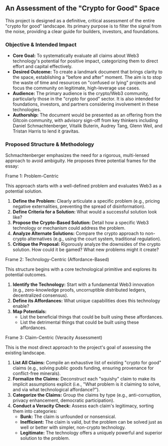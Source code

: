 ## **An Assessment of the "Crypto for Good" Space**

This project is designed as a definitive, critical assessment of the entire "crypto for good" landscape. Its primary purpose is to filter the signal from the noise, providing a clear guide for builders, investors, and foundations.

### **Objective & Intended Impact**

* **Core Goal:** To systematically evaluate all claims about Web3 technology's potential for positive impact, categorizing them to direct effort and capital effectively.  
* **Desired Outcome:** To create a landmark document that brings clarity to the space, establishing a "before and after" moment. The aim is to stop the waste of time and resources on "confused or lying" projects and focus the community on legitimate, high-leverage use cases.  
* **Audience:** The primary audience is the crypto/Web3 community, particularly those in the "crypto for good" sector. It is also intended for foundations, investors, and partners considering involvement in these technologies.  
* **Authorship:** The document would be presented as an offering from the Gitcoin community, with advisory sign-off from key thinkers including Daniel Schmachtenberger, Vitalik Buterin, Audrey Tang, Glenn Weil, and Tristan Harris to lend it gravitas.

### **Proposed Structure & Methodology**

Schmachtenberger emphasizes the need for a rigorous, multi-lensed approach to avoid ambiguity. He proposes three potential frames for the essay:

Frame 1: Problem-Centric

This approach starts with a well-defined problem and evaluates Web3 as a potential solution.

1. **Define the Problem:** Clearly articulate a specific problem (e.g., pricing negative externalities, preventing the spread of disinformation).  
2. **Define Criteria for a Solution:** What would a successful solution look like?  
3. **Propose the Crypto-Based Solution:** Detail how a specific Web3 technology or mechanism could address the problem.  
4. **Analyze Alternate Solutions:** Compare the crypto approach to non-crypto alternatives (e.g., using the court system, traditional regulation).  
5. **Critique the Proposal:** Rigorously analyze the downsides of the crypto solution. How could it be gamed? What new problems might it create?

Frame 2: Technology-Centric (Affordance-Based)

This structure begins with a core technological primitive and explores its potential outcomes.

1. **Identify the Technology:** Start with a fundamental Web3 innovation (e.g., zero-knowledge proofs, uncorruptible distributed ledgers, decentralized consensus).  
2. **Define its Affordances:** What unique capabilities does this technology enable?  
3. **Map Potentials:**  
   * List the beneficial things that could be built using these affordances.  
   * List the detrimental things that could be built using these affordances.

Frame 3: Claim-Centric (Veracity Assessment)

This is the most direct approach to the project's goal of assessing the existing landscape.

1. **List All Claims:** Compile an exhaustive list of existing "crypto for good" claims (e.g., solving public goods funding, ensuring provenance for conflict-free minerals).  
2. **Formalize the Claims:** Deconstruct each "squishy" claim to make its implicit assumptions explicit (i.e., "What problem is it claiming to solve, and via what technological affordance?").  
3. **Categorize the Claims:** Group the claims by type (e.g., anti-corruption, privacy enhancement, democratic participation).  
4. **Conduct a Veracity Check:** Assess each claim's legitimacy, sorting them into categories:  
   * **Bunk:** The claim is unfounded or nonsensical.  
   * **Inefficient:** The claim is valid, but the problem can be solved just as well or better with simpler, non-crypto technology.  
   * **Legitimate:** The technology offers a uniquely powerful and superior solution to the problem.